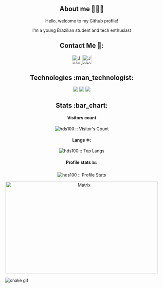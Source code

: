 <h2 align="center">About me 👨🏻‍💻 </h2>

<p align="center">
Hello, welcome to my Github profile!
<p align="center">
I'm a young Brazilian student and tech enthusiast

</p>

<h2 align="center">Contact Me 💼:</h2>

<p align="center">

  <a href="https://www.linkedin.com/in/jo%C3%A3o-pedro-da-silva-8ab801284/">
    <img src="https://www.vectorlogo.zone/logos/linkedin/linkedin-icon.svg" alt="João Pedro H. LinkedIn Profile" height="30" width="30">
  </a>

  <a href="workph@protonmail.com/">
    <img src="https://www.vectorlogo.zone/logos/protonmail/protonmail-ar21.svg" alt="João Pedro H. Protonmail Contact" height="30" width="30">
  </a>
</p>

<h2 align="center">Technologies :man_technologist:</h2>

<p align="center">
  <a>
    <img src="https://www.vectorlogo.zone/logos/wordpress/wordpress-ar21.svg">
  </a>

  <a>
    <img src="https://www.vectorlogo.zone/logos/mysql/mysql-ar21.svg">
  </a>

  <a>
    <img src="https://www.vectorlogo.zone/logos/python/python-horizontal.svg">
  </a>
</p>

<h2 align="center">Stats :bar_chart:</h2>

<h4 align="center"> Visitors count</h4>

<p align="center"><img src="https://profile-counter.glitch.me/{hds100}/count.svg" alt="hds100 :: Visitor's Count" /></p>

<h4 align="center">Langs ⚛️:</h4>

<p align="center"><img src="https://github-readme-stats-sigma-five.vercel.app/api/top-langs/?username=hds100&langs_count=10&theme=tokyonight&layout=compact" alt="hds100 :: Top Langs" /></p>

<h4 align="center">Profile stats 📊:</h4>

<p align="center"><img src="https://github-readme-stats-sigma-five.vercel.app/api?username=hds100&show_icons=true&theme=cobalt" alt="hds100 :: Profile Stats" /></p>

<p align="center"><img src="https://tenor.com/pt-BR/view/the-matrix-reloaded-matrix-reloaded-neo-keanu-reeves-gif-4011236.gif" alt="Matrix" height="300" width="500"></p>

![snake gif](https://github.com/hds100/hds100/blob/output/github-contribution-grid-snake-dark.svg)

